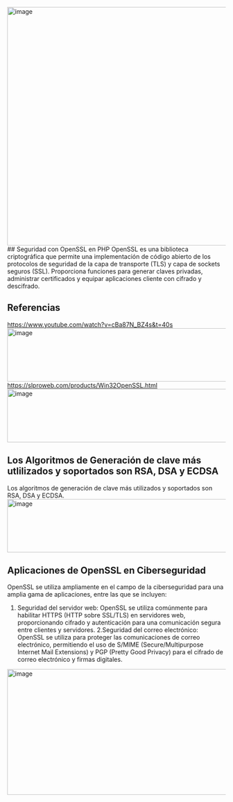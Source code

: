 <img width="1567" height="550" alt="image" src="https://github.com/user-attachments/assets/9d6311c2-e0ee-496e-8e90-06bfc0cf8821" />## Seguridad con OpenSSL en PHP
OpenSSL es una biblioteca criptográfica que permite una implementación de código abierto de los protocolos de seguridad de la capa de transporte (TLS) y capa de sockets seguros (SSL). Proporciona funciones para generar claves privadas, administrar certificados y equipar aplicaciones cliente con cifrado y descifrado.

## Referencias
https://www.youtube.com/watch?v=cBa87N_BZ4s&t=40s
<img width="1544" height="123" alt="image" src="https://github.com/user-attachments/assets/c5d68605-8dd3-4c03-808d-9b10c547e1f0" />
https://slproweb.com/products/Win32OpenSSL.html
<img width="1435" height="123" alt="image" src="https://github.com/user-attachments/assets/0c6f9f61-fbe9-468d-8778-ceb2f5958bd4" />


## Los Algoritmos de Generación de clave más utlilizados y soportados son RSA, DSA y ECDSA
Los algoritmos de generación de clave más utilizados y soportados son RSA, DSA y ECDSA.
<img width="2402" height="123" alt="image" src="https://github.com/user-attachments/assets/8a017a6f-90ca-47d6-b506-7f9061698c61" />

## Aplicaciones de OpenSSL en Ciberseguridad 
OpenSSL se utiliza ampliamente en el campo de la ciberseguridad para una amplia gama de aplicaciones, entre las que se incluyen:
1. Seguridad del servidor web: OpenSSL se utiliza comúnmente para habilitar HTTPS (HTTP sobre SSL/TLS) en servidores web, proporcionando cifrado y autenticación para una comunicación segura entre clientes y servidores.
2.Seguridad del correo electrónico: OpenSSL se utiliza para proteger las comunicaciones de correo electrónico, permitiendo el uso de S/MIME (Secure/Multipurpose Internet Mail Extensions) y PGP (Pretty Good Privacy) para el cifrado de correo electrónico y firmas digitales.
<img width="6534" height="290" alt="image" src="https://github.com/user-attachments/assets/ce0705c5-e153-4f41-a9a6-c6c3f600ce14" />






